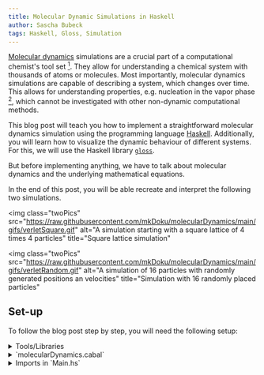 ```yaml
---
title: Molecular Dynamic Simulations in Haskell
author: Sascha Bubeck
tags: Haskell, Gloss, Simulation
---
```


[Molecular dynamics](https://en.wikipedia.org/wiki/Molecular_dynamics)
simulations are a crucial part of a computational chemist's tool set [^cramer].
They allow for understanding a chemical system with thousands of atoms or molecules.
Most importantly, molecular dynamics simulations are capable of describing a system, which
changes over time. This allows for understanding properties, e.g. nucleation in the vapor
phase [^matsumoto], which cannot be investigated with other non-dynamic computational
methods.

This blog post will teach you how to implement a straightforward molecular dynamics
simulation
using the programming language [Haskell](https://www.haskell.org). Additionally, you will
learn how to visualize the dynamic behaviour of different systems. For this,
we will use the Haskell library
[`gloss`](https://hackage.haskell.org/package/gloss).


But before implementing anything, we have to talk about molecular
dynamics and the underlying mathematical equations.

In the end of this post, you will be able recreate and interpret the following two
simulations.

<img class="twoPics"
     src="https://raw.githubusercontent.com/mkDoku/molecularDynamics/main/gifs/verletSquare.gif"
     alt="A simulation starting with a square lattice of 4 times 4 particles"
     title="Square lattice simulation"
>
<img class="twoPics"
     src="https://raw.githubusercontent.com/mkDoku/molecularDynamics/main/gifs/verletRandom.gif"
     alt="A simulation of 16 particles with randomly generated positions an velocities"
     title="Simulation with 16 randomly placed particles"
>

## Set-up

To follow the blog post step by step, you will need the following setup:


<details>
<summary>
Tools/Libraries
</summary>

  * [stack](https://docs.haskellstack.org/en/stable/README/) - build system (lts-16.6)
  * [linear](https://hackage.haskell.org/package/linear) - representation of two-dimensional vectors
  * [gloss](https://hackage.haskell.org/package/gloss) - visualization of particles
  * [random](https://hackage.haskell.org/package/random) - generation of pseudo-random numbers
</details>


<details>
<summary>
`molecularDynamics.cabal`
</summary>
```yaml
name:                molecularDynamics
version:             0.1.0.0
homepage:            https://github.com/mkDoku/molecularDynamics#readme
license:             BSD3
license-file:        LICENSE
author:              Sascha Bubeck
maintainer:          bubecksascha@t-online.de
copyright:           2021 Sascha Bubeck
category:            Simulation
build-type:          Simple
cabal-version:       >=1.10
extra-source-files:  README.md

executable molecularDynamics
  hs-source-dirs:      src
  main-is:             Main.hs
  default-language:    Haskell2010
  ghc-options:         -O2
                       -threaded
                       -rtsopts
                       -with-rtsopts=-N
  build-depends:       base >= 4.7 && < 5
                     , linear
                     , gloss
                     , random
```
</details>

<details>
<summary>
`stack.yaml`
</summary>
```yaml
resolver: lts-16.6
packages:
```
</details>

<details>
<summary>
Imports in `Main.hs`
</summary>
```haskell
module Main where

import           Graphics.Gloss
import           Graphics.Gloss.Data.ViewPort
import           Linear.Metric
import           Linear.V2
import           Linear.Vector
import           System.Random

-- |
-- Select the main function of your choice
--
--    * 'mainNewton'
--    * 'mainNewtonBounce'
--    * 'mainVerlet'
--    * 'mainVerletSquare'
--    * 'mainVerletRandom'
--
-- to perform the according simulation
main :: IO ()
main = undefined
```
</details>

Alternatively, if you don't want to copy all the
code snippets in this blog post, have a look at
[this repository](https://github.com/mkDoku/molecularDynamics). 
Following the blog post
step-by-step should result in a working implementation.  
If you are having trouble implementing this, feel free to [contact me](/contact.html).

## Introduction

In science, numerical simulations
are used when it is not possible to derive an analytical solution by
solely relying on mathematics. These simulations are performed on system sizes with
varying sizes.
Depending on the system size, a balance between accuracy and computational demand has to
be struck.  
[Molecular dynamics](https://en.wikipedia.org/wiki/Molecular_dynamics) simulations, a type
of numerical simulations,
allow to simulate macroscopic systems like liquid and
gaseous phases containing millions of particles. The simulations use the
equations of
[classical mechanics](https://en.wikipedia.org/wiki/Classical_mechanics)
(coined by [Isaac Newton](https://en.wikipedia.org/wiki/Isaac_Newton))
to describe the motion of the particles. This is computationally less demanding than
for instance the more accurate methods based on quantum mechanical equations.  
There are various
algorithms to describe the motion of particles numerically.
Here, we will use the
[Velocity Verlet](https://en.wikipedia.org/wiki/Verlet_integration#Velocity_Verlet)
algorithm and the [`gloss`](https://hackage.haskell.org/package/gloss) library for
visualizing the motion. In addition to the motion, we have to model the interaction between the
particles.
For this, we will use
the [Lennard-Jones potential](https://en.wikipedia.org/wiki/Lennard-Jones_potential).
While modern molecular dynamics programs use additional conditions and refined algorithms,
this is the very basis of molecular dynamics simulations.

## Classical mechanics

### Newton mechanics

Let's start off with a simple system, in which the particles move independent of
each other. This movement can be described by these equations of Newton's mechanics:

$$
\begin{align*}
\vec{r}_{t+\Delta t} &= \vec{r}_t+\vec{v}_t\cdot\Delta t+\frac{1}{2}\vec{a}_t\cdot \Delta t^2 \\
\vec{v}_{t+\Delta t} &= \vec{v}_t + \vec{a}_t \cdot \Delta t \\
\end{align*}
$$

Here, for a given position $\vec{r}$,
velocity $\vec{v}$ and acceleration $\vec{a}$, we know how a particle will behave after
a time step $\Delta t$. For each time step, both the position $\vec{r}$ and the velocity $\vec{v}$
are updated. This update can be repeated over and over again,
until the simulation is finished or aborted.  
For now, to simplify the description of the particles, we will assume that particles are not
accelerated ($\vec{a} = \vec{0}$). With this, the above equations can be simplified to:

$$
\begin{align*}
\vec{r}_{t+\Delta t} &= \vec{r}_{t}+\vec{v}_t \cdot \Delta t \\
\big( \vec{v}_{t+\Delta t} &= \vec{v}_t \big)
\end{align*}
$$

Without acceleration, the velocity of the particle is constant throughout the simulation
and we do not need to implement the second equation.  
With this in mind, let's start implementing the equation for describing the
motion of independent particles.
All we need for this, are a time step $\Delta t$,
the current position $\vec{r}_t$ and velocity $\vec{v}_t$.

## Ready, steady, go!

### Definitions and `gloss`

First, some definitions are needed to follow the implementation.

```haskell
type Position = V2 Float
type Velocity = V2 Float
type Index    = Int
type TimeStep = Float
```

The position $\vec{r}$ and velocity $\vec{v}$ of the particle is represented by
a two-dimensional vector using the [`linear`](https://hackage.haskell.org/package/linear)
library. `Index` is used to enumerate the particles and `TimeStep` represents
the time step $\Delta t$.

```haskell
data Particle = Particle
  { idx :: Index,
    pos :: Position,
    vel :: Velocity
  }

instance Eq Particle where
  ballA == ballB = idx ballA == idx ballB
```

The `Particle` itself consists of `Index`, `Position` and `Velocity`. To make these
`Particle`s distinguishable, they are made an instance of `Eq`.
With this, we can check if two particle are the same by comparing their indices.

[`gloss`](https://hackage.haskell.org/package/gloss) allows for visualizing the
ongoing simulation by providing the function `simulate`.

```haskell
simulate :: Display                               -- Window config
         -> Color                                 -- Background color
         -> Int                                   -- FPS
         -> model                                 -- Model
         -> (model -> Picture)                    -- Draw function
         -> (ViewPort -> Float -> model -> model) -- Update function
         -> IO ()
```

My understanding is that [`gloss`](https://hackage.haskell.org/package/gloss) is designed
around the Model-View-Update principle, which I know from the programming language
[Elm](https://en.wikipedia.org/wiki/Elm_(programming_language)). This principle requires
the following inputs: a model for our system, a way to draw it on screen and a way
to update the model throughout the simulation. These three essential parts are discussed
in the next sections and culminate in our first simulation.

### The model

For our model we choose a list of `Particle`s.

```haskell
type Model = [Particle]
```

This `Model` has to be initialized in the beginning of the simulation using a custom
`initialModel` function.

```haskell
initialModel :: Model
initialModel = [Particle 1 (V2 0.0 0.0) (V2 1.0 0.0)]
```

The first system we want to simulate is a **single-particle system**. Hence, we initialize the
`Model` with a single `Particle`
with an index of `1`, a starting position of $\begin{pmatrix} 0 \\ 0
\end{pmatrix}$ and a starting velocity of $\begin{pmatrix} 1 \\ 0 \end{pmatrix}$. With
this, the `Particle` starts at the center of the screen and moves to the right, when the
simulation is running.

### The draw function

Next, we have to specify how to render (draw) the model. For this, we use the
`drawingFunc` function.

```haskell
drawingFunc :: Model -> Picture
drawingFunc = pictures . fmap drawParticle
```

Keep in mind that `Model`, provided as
input, is a list of
`Particle`s (`[Particle]`). The `drawingFunc` function first transforms this list
of `Particle`s to a list of `Picture`s. This is done by applying the `drawParticle`
function to every element of the input.

```haskell
drawParticle :: Particle -> Picture
drawParticle (Particle _ (V2 x y) _) =
  translate x' y' $ color (circleSolid $ toPixels dotSize)
  where
    x' = toPixels x
    y' = toPixels y
    color = Color (withAlpha 0.8 blue)

toPixels :: Float -> Float
toPixels = (* 100.0)

dotSize :: Float
dotSize = 0.1
```

Here, a blue (`blue`) circle (`circleSolid`) is generated and positioned (`translate`)
using the `Position` ($x$ and $y$ coordinates) of the `Particle`, which was provided
to the function as argument. `toPixels` is needed to transform the `Position` from "real
world units" to pixels, which represent the coordinates on the screen.
By applying this function to every element of the `Model`, all `Particle`s in the
simulation are transformed to `Picture`s.  
Next, these `Picture`s are transformed to a single `Picture`.
This flattening is performed by `pictures`, a
function provided by [`gloss`](https://hackage.haskell.org/package/gloss). The
resulting `Picture` is rendered using the `simulate` function.  
Before **seeing** this, we have to first
discuss the update function to complete the set of functions needed to start a simulation.

### The update function

For updating the `Model`, `updateFunc` expects a `ViewPort`, a `TimeStep` and a `Model`.
In the first simulation step, the `Model` is provided by `initialModel`. Then, `Model`
is continuously passed into `updateFunc`.

```haskell
updateFunc :: ViewPort -> TimeStep -> Model -> Model
updateFunc _ dt = newton dt
```

We are not interested in changing the view onto the simulation and hence can ignore the
`ViewPort` argument using `_`. For simulating the single particle, we will use a custom
function called `newton`.  
For the first simulation with only one particle, we can use Newton's equation of motion:

$$
\begin{equation*}
\vec{r}_{t+\Delta t} = \vec{r}_{t}+\vec{v}_t \cdot \Delta t \\
\end{equation*}
$$

Again, we need $\vec{r}_{t}$ and $\vec{v}_{t}$, so the `Position` and `Velocity` of the
`Particle`, to obtain the updated `Position` $\vec{r}_{t+\Delta t}$ after a `TimeStep` of
$\Delta t$. The [`linear`](https://hackage.haskell.org/package/linear)
library provides scalar multiplication
(e.g., $\vec{v}_t \textcolor{blue}{\cdot} \Delta
t$) via <span style="color:blue">`^*`</span> and vector addition
(e.g., $\vec{r}_t \textcolor{blue}{+} \vec{v}_t \cdot \Delta t$)
via <span style="color:blue">`+`</span>.
Hence, the final `newton` function can be implemented like this:

```haskell
newton :: TimeStep -> Particles -> Particles
newton dt [Particle idx pos vel] = [Particle idx pos' vel]
  where
    pos' = pos + vel ^* dt
```

### The first simulation

Now with all the important functions at hand, let's finish the first implementation and
run it.

```haskell
mainNewton = simulate windowDisplay white simulationRate initialModel drawingFunc updateFunc
  where
    initialModel :: Model
    initialModel = [Particle 1 (V2 0.0 0.0) (V2 1.0 0.0)]

    drawingFunc :: Model -> Picture
    drawingFunc = pictures . fmap drawParticle

    updateFunc :: ViewPort -> Float -> Model -> Model
    updateFunc _ dt = newton dt
```

Here, `white` is a `Color` provided by
[`gloss`](https://hackage.haskell.org/package/gloss)
and `windowDisplay` a simple configuration for the displayed window.

```haskell
windowDisplay :: Display
windowDisplay = InWindow "MD in Haskell" (800, 800) (200, 800)
```

Running this simulation will result in:

<img class="center"
     src="https://raw.githubusercontent.com/mkDoku/molecularDynamics/main/gifs/newton.gif"
     alt="A blue particle moving to the right."
     title="Single particle simulation"
>

You should see a blue particle moving to the right hand side of the display.
[`gloss`](https://hackage.haskell.org/package/gloss)
comes with some convenient input functionalities: You can change
the view by pressing the left mouse button down and moving the mouse.
Alternatively, you can use the arrow keys on your keyboard. If you want to zoom in or out,
you can use the mouse wheel. Resizing the window is possible, too.
Use the `Esc` button to end the simulation and close the window.

## Hitting a wall

Wow, a single `Particle`! What could come next? You guessed it right, more
than one `Particle`. Before implementing this, we need
to ensure that the `Particle`s will stay in a distinct area. Why? Because the `Particle`s
will attract and repulse each other in the following simulations. Without any
barrier, they would drift apart, which would not be exciting for us to see.
To confine the `Particle`s, we can set up some walls.
This will result in a so-called simulation box, in which particles will bounce off the
wall.  
For this, there is only little we have to change in the above code. The first change will
be to check whether or not the particle is going to leave the simulation box using
`boundaryCondition`.

```haskell
boundaryCondition :: Particle -> V2 Float
boundaryCondition (Particle _ (V2 x y) _)
  | (x' > aLength/2) && (y' > bLength/2) = V2 (-1) (-1)
  |  x' > aLength/2                      = V2 (-1)   1
  |  y' > bLength/2                      = V2   1  (-1)
  | otherwise                            = V2   1    1
   where
     x' = abs x + dotSize
     y' = abs y + dotSize

aLength, bLength :: Float
aLength = 7.0
bLength = 7.0
```

Here, `aLenght` and `bLength` are the dimensions of the
simulation box in $x$ and $y$ direction, respectively.
`boundaryCondition` returns a vector, which is used to modify the `Velocity` in the
updated `newton` function, so that the `Velocity` flips direction, when hitting a wall.

```haskell
newtonBounce :: Float -> Particles -> Particles
newtonBounce dt [particle@(Particle idx pos vel)] = [Particle idx pos' vel']
  where
    transVec = boundaryCondition particle
    vel' = transVec * vel
    pos' = pos + vel' ^* dt
```

Here, it is important to keep in mind, that the change in direction is done before
modifying the `Position` of the `Particle`. This ensures that the `Particle` does not
leave the simulation box under any circumstances. Unfortunately, this also means that the
wall will never be touched. However, the distance between `Particle` and wall will be so
small, that we cannot see this "error".  
Speaking of seeing, if we want to visualize the walls, we have to update the `drawingFunc` in
our implementation.

```haskell
drawingFunc :: Model -> Picture
drawingFunc = pictures . (:) drawWalls . fmap drawParticle
```

Here, we append the result of the `drawWalls` function to the list of `Picture` before
flattening the list of `Picture` to be drawn.

```haskell
drawWalls :: Picture
drawWalls = lineLoop $ rectanglePath (toPixels aLength) (toPixels bLength)
```

This function just draws a rectangle using the dimensions of the simulation box, after
converting them to pixels.  
With these modification the resulting simulation will look like this:

<img class="center"
     src="https://raw.githubusercontent.com/mkDoku/molecularDynamics/main/gifs/newton_bounce.gif"
     alt="A blue particle bounces off a wall."
     title="Particle with wall"
>

Here, the blue `Particle` is moving to the right and will bounce off the right wall.
Exactly as we intended it to be!


## Let's get some more particles into this party

### The Velocity Verlet algorithm

Until now, we have only described the motion of a single particle. For
multiple particles, we need another approach. One approach to
solve the equations of motion for many (more than one) classical particles
is the [Velocity Verlet](https://en.wikipedia.org/wiki/Verlet_integration#Velocity_Verlet)
algorithm. In this algorithm, all forces between all particles are calculated in a
pairwise manner
and then used to determine the acceleration on these particles using:

$$ \vec{F} = m \vec{a}  \qquad \Leftrightarrow \qquad \vec{a} = \frac{\vec{F}}{m} $$

After determining the acceleration on each particle, the position is
updated accordingly. Then, all forces are reevaluated at the new positions and combined
with the forces in the previous time step. These combined forces are then used to update the
velocity of all particles. This is a single full update of the `Position`
and `Velocity` of all `Particle`s.  
For a set of particles with mass $m$
and a simulations time step $\Delta t$, the algorithm can be summed up by these steps:

\begin{align*}
 \{\vec{F}_t\} & \leftarrow \text{calcForces}\; \{(\vec{r}_t, \vec{v}_t)\} \\
 \{\vec{a}_t\} & \leftarrow \frac{\{\vec{F}_t\}}{m} \\
 \{(\vec{r}_{t+\Delta t}, \vec{v}_t)\} & \leftarrow
      \text{updatePositions}\; \Delta t \; \{(\vec{r}_t, \vec{v}_t) \} \; \{\vec{a}_t\} \\
 \{\vec{F}_{t+\Delta t} \} & \leftarrow \text{calcForces} \; \{(\vec{r}_{t+\Delta
 t}, \vec{v}_t) \} \\
 \{\vec{a}_{t+\Delta t}\} & \leftarrow \frac{\{\vec{F}_{t+\Delta t}\}}{m} \\
 \{\vec{a}_+\} & \leftarrow \{(\vec{a}_t + \vec{a}_{t+\Delta t})\} \\
 \{(\vec{r}_{t+\Delta t}, \vec{v}_{t+\Delta t})\} & \leftarrow
 \text{updateVelocities} \; \Delta t \; \{(\vec{r}_{t+\Delta t},
 \vec{v}_t)\} \; \{\vec{a}_+\} \\
\end{align*}

Here, curly brackets ($\{\}$) indicate a list of the respective
content, e.g. ${\{\vec{F}_t\}}$ is a list of two-dimensional force vectors $\vec{F}_t$ at
the current time $t$. Each list entry represents a force acting on a `Particle`.  
$(\vec{r}_t,\vec{v}_t)$ represents `Position` and `Velocity` of a `Particle`.  
Let's use the above formula to write some Haskell code. For this, the force $\vec{F}$ and
acceleration vectors $\vec{a}$ are represented by `V2 Float`, as we already did for
`Position` and `Velocity`.

```haskell
type Force        = V2 Float
type Acceleration = V2 Float

verletStep :: TimeStep -> Model -> Model
verletStep dt particles =
  let
     oldF     = calcForces particles
     oldA     = fmap (^/ m) oldF
     newPos   = updatePositions dt particles oldA
     newF     = calcForces newPos
     newA     = fmap (^/ m) newF
     addedF   = oldA ^+^ newA
     newParts = updateVelocities dt newPos addedF
  in newParts
```

In this implementation, all operations are performed with respect to a list of `Particle`s.
This means, that the first entry in the `Force` list represents the `Force` acting on the
first `Particle`. The same is true for the acceleration and
updated lists of `Particle`s. For working with these lists of `V2 Float` we use the
library [`linear`](https://hackage.haskell.org/package/linear) once again.
For dividing a list of `Force` by
a mass `m`, `fmap (^/ m)` can be used. Here, <span style="color:blue">`^/ m`</span>
is the scalar division
(e.g., $\color{blue}{\frac{\textcolor{black}{\vec{F}_t}}{m}}$), while
<span style="color:blue">`^+^`</span> is the addition of elements from two lists
into a new list (e.g., $\{\textcolor{blue}{(}\vec{a}_t \textcolor{blue}{+} \vec{a}_{t+\Delta
t}\textcolor{blue}{)}\}$ ).

#### Acceleration enters the room

Because there is more than one particle in the simulation, there will be forces between
these particles and thus they will be accelerated. Hence, we have to use other equations of
motion to describe the particles - now considering the acceleration.  
The equation for updating the `Position` of a particle is:

$$
\begin{equation*}
\vec{r}_{t+\Delta t} = \vec{r}_t+\vec{v}_t\cdot\Delta t+\frac{1}{2}\vec{a}_t\cdot \Delta t^2 \\
\end{equation*}
$$

and can be implemented as

```haskell
updatePosition :: TimeStep -> Particle -> Acceleration -> Particle
updatePosition dt (Particle idx pos vel) acc = Particle idx newPos vel
  where
   newPos  = pos ^+^ velPart ^+^ accPart
   velPart = vel ^* dt
   accPart = acc ^* (0.5 * dt**2)
```

In the [Velocity Verlet](https://en.wikipedia.org/wiki/Verlet_integration#Velocity_Verlet)
algorithm, the update of the `Velocity` looks like this:

$$
\begin{equation*}
\vec{v}_{t+\Delta t} = \vec{v}_t + \frac{1}{2} \cdot \Delta t \cdot \vec{a}_+
\end{equation*}
$$

Here, $\{\vec{a}_+\}$ is $\{(\vec{a}_t + \vec{a}_{t + \Delta t})\}$, which means that we
combine the acceleration at time $t$ (current time) and time $t+\Delta t$ (next time step)
as described in the
[Velocity Verlet](https://en.wikipedia.org/wiki/Verlet_integration#Velocity_Verlet)
algorithm.  
This equation for updating the `Velocity` of all `Particle`s can be implemented as
follows:

```haskell
updateVelocity :: TimeStep -> Particle -> Acceleration -> Particle
updateVelocity dt particle acc = Particle idx pos vel'
  where
    (Particle idx pos vel) = particle
    transVec = boundaryCondition particle
    vel' = transVec * (vel + (0.5 * dt) *^ acc)
```

The above two equations are used to update the `Position` and `Velocity` of a single particle
, respectively. To make these functions applicable for multiple `Particle`s, we can use
`zipWith`:

```haskell
updatePositions, updateVelocities :: TimeStep -> [Particle] -> [Force] -> [Particle]
updatePositions  dt = zipWith (updatePosition dt)
updateVelocities dt = zipWith (updateVelocity dt)
```

Now, given a list of `Particle`s and a list of `Force`s, we can update the `Position`s and
`Velocity`s of the `Particle`s according to the
[Velocity Verlet](https://en.wikipedia.org/wiki/Verlet_integration#Velocity_Verlet)
algorithm. The only
function missing is the `calcForces` function. For this function, we have to assume
a interaction between the `Particle`s. In this blog post, we will use the
[Lennard-Jones potential](https://en.wikipedia.org/wiki/Lennard-Jones_potential) for this.

### The Lennard-Jones potential

The [Lennard-Jones potential](https://en.wikipedia.org/wiki/Lennard-Jones_potential)
is one of the most commonly used interaction potentials in molecular dynamics simulations.
It describes the interaction of two particles, which are separated by a distance $r$.

$$ V_{\text{LJ}} = 4 \epsilon \left[\left(\frac{\sigma}{r}\right)^{12}
   - \left(\frac{\sigma}{r}\right)^6\right] $$

This equation consists of two terms. The first term $\big( \frac{\sigma}{r} \big)^{12}$
describes the repulsion, the second term $- \big( \frac{\sigma}{r} \big)^{6}$
the attraction of the two particles.  
This can be visualized by plotting the potential:

<img src="/images/molecularDynamics/LennardJones.png"
     class="center"
     alt="Diagram of the Lennard-Jones potential, highlighting the interplay between
     attraction and repulsion of two particles."
     title="Diagram of the Lennard-Jones potential"
>

For small distances ($r$), the repulsive term will
dominate and the particles will be forced apart. With increasing distance, the repulsive
force declines, while the attractive force becomes more dominant. This means
that when the particles are far apart they start attracting each other.
The interplay of the two opposing forces results in a so-called equilibrium distance (at
$2^{1/6} \sigma$),
where the repulsion and attraction are in balance. At this distance, the two
particles possess the smallest energy. Deviating from this distance
will result in a higher energy of the system and the
particles will attract or repulse each other in order to return to this equilibrium distance.

In addition to the distance $r$, the Lennard-Jones potential is determined by the
parameters
$\epsilon$ and $\sigma$, which specify the depth and the position of the minimum of the 
potential, respectively. These two parameters are `Particle`-dependent, i.e. argon
atoms have other parameters than mercury atoms. This is where the chemistry comes into
play. For each element, there are different values and for molecules there are other sets
of parameters to simulate their behaviour. In this blog post, we perform a
single-atom simulation for argon ($m$ = 18 $u$, $\epsilon =
12.57$, $\sigma = 0.335$).  
**Note**: The $\epsilon$ value was chosen to be ten times smaller
than the literature value of $\epsilon = 125.7$ [^argon1] [^argon2] to avoid numerical
errors in the simulation.
Another way to avoid numerical problems is to make the time step $\Delta t$ smaller.


With the interaction potential at hand we can calculate the resulting `Force`, which acts
on one particle (indexed by $i$). This is done by the following pairwise sum:

$$ \vec{F}_{i} = \sum_{i \neq j} 4 \epsilon
     \left[\frac{12\sigma^{12}}{r_{ij}^{14}}
   - \frac{6\sigma^{6}}{r_{ij}^{8}}\right] \cdot \vec{r}_{ij} $$

Here $\vec{r}_{ij}$ is the distance between two `Particle`s ($\vec{r}_i - \vec{r}_j$),
while $r_{ij}$ (not a vector) is the [Euclidean
distance](https://en.wikipedia.org/wiki/Euclidean_distance) of the $\vec{r}_{ij}$ vector.
Another name for the Euclidean distance is norm, which is implemented in
[`linear`](http://hackage.haskell.org/package/linear) as
`norm`.  
Finally, we can implement a function, which calculates the `Force`s between all
`Particle`s. We break this task into smaller pieces and start by implementing a function
for calculating the `Force` between two `Particle`s.

```haskell
calcForceBetween :: Particle -> Particle -> Force
calcForceBetween particleA particleB
  | particleA == particleB = V2 0.0 0.0
  | otherwise = rep - att
    where
      rep = repulsion  posA posB
      att = attraction posA posB
      posA = pos particleA
      posB = pos particleB
```

Importantly, a particle cannot interact with itself, designated as $i \neq j$ constraint 
in the above sum. From a physical standpoint, this makes a lot of sense,
because how would a `Particle` interact with itself? But also mathematically
self-interaction is not possible: all terms in the equation are proportional to 
$\frac{1}{r}$.
If we
would calculate the self-interaction, we would have to divide by $0$ and that is not
defined.  
In the above code, we avoid this self-interaction by checking whether the two
`Particle`s are the same. If this is the case, the vector
$\begin{pmatrix} 0 \\ 0 \end{pmatrix}$ is returned and no resulting force will act on the
`Particle`.  
If the `Particle`s are not the same, the repulsion and attraction terms are of the
pairwise
[Lennard-Jones potential](https://en.wikipedia.org/wiki/Lennard-Jones_potential) are
calculated, resulting in a `Force` vector.  
`repulsion` and `attraction` are implemented as follows:

```haskell
sigma6  = sigma**6
sigma12 = sigma**12

repulsion, attraction :: Position -> Position -> Force
repulsion posA posB  = (epsilon * 48.0 * sigma12 / divisor ) *^ r
  where
    divisor = (norm r)^14
    r = posB ^-^ posA
attraction posA posB = (epsilon * 24.0 * sigma6 / divisor ) *^ r
  where
    divisor = (norm r)^8
    r = posB ^-^ posA
```

With the function to calculate the `Force` between **two** `Particle`s at hand, we can
implement one function to calculate the `Force`s between **one** and **all other**
`Particle`s and use that to calculate **all** `Force`s between **all** `Particle`s:

```haskell
calcForceOnOne :: Particle -> [Particle] -> [Force]
calcForceOnOne particle = fmap (calcForceBetween particle)

calcForceAcc :: [Particle] -> [Particle] -> [Force]
calcForceAcc [particle] particles = calcForceOnOne particle particles
calcForceAcc (p:articles) particles =     calcForceOnOne p particles
                                      ^+^ calcForceAcc articles particles
```

This leads to the implementation of `calcForces`, which we need for the
simulations.

```haskell
calcForces :: [Particle] -> [Force]
calcForces particles = calcForceAcc particles particles
```

`calcForces` takes two lists of `Particle`s and loops through the first list to
calculate **all** `Force`s on **all** `Particle`s using the second unmodified list.
With this, we have completed the implementation of the
[Velocity Verlet](https://en.wikipedia.org/wiki/Verlet_integration#Velocity_Verlet)
algorithm. **Yeah**!

## Running Velocity Verlet simulations

That is a lot to digest. Now, it's time to bring the algorithm to life. We will focus on
how to generate
different start geometries (`Model`) for the simulations. Let's start with the smallest
many-`Particle` system imaginable, the two-`Particle` system.

### It takes two to tango


With the fully implemented `verletStep` function at hand, the implementation of the
two-`Particle` system looks like this:

```haskell
mainVerlet :: IO ()
mainVerlet = simulate windowDisplay white simulationRate initialModel drawingFunc updateFunc
  where
    initialModel :: Model
    initialModel = [ Particle 1 (V2   0.3  0.0) (V2 0.0 0.0)
                   , Particle 2 (V2 (-0.3) 0.0) (V2 0.0 0.0) ]

    drawingFunc :: Model -> Picture
    drawingFunc = pictures . (:) drawWalls . fmap drawParticle

    updateFunc :: ViewPort -> Float -> Model -> Model
    updateFunc _ dt = verletStep dt
```

Comparing this simulation with the previous one, there are two differences:
Instead of `newton`, we use the `verletStep` function and the `initialModel` is different.
In the current
`initialModel`, we place two `Particle`s separated by a distance of `0.6` on the $x$-axis.
Both `Particle`s are at rest at the beginning of the simulation.  
Running the simulation will result in two `Particle`s attracting and repulsing each other:

<img class="center"
     src="https://raw.githubusercontent.com/mkDoku/molecularDynamics/main/gifs/verlet.gif"
     alt="Two particles attracting and repulsing each other"
     title="Two particles verlet simulation"
>

First, the two `Particle`s attract each other, moving to the center of mass.
When the distance between both becomes small, they repulse
each other.

### Lettuce. No, I mean lattice!

Now that the simulation is running for two `Particle`s, it would be nice to set up
simulations with more `Particle`s. Doing this "by hand" is quite cumbersome. Instead, we can use
the following function to place the `Particle`s on a $n \times n$ square lattice:

```haskell
squareLatticeModel :: Int -> [Particle]
squareLatticeModel n = zipWith3 Particle idxs poss vels
  where
    idxs = [1..(n^2)]
    poss = squareLattice n n
    vels = replicate (n^2) (V2 0.0 0.0)
```

Here, we generate $n^2$ `Index`s and `Velocity`s. In this example all `Velocity`s are set
to be $0$. `squareLattice` is a recursive function, which places $n$ columns of $n$
`Particle`s per row inside the simulation box.  

```haskell
squareLattice :: Int -> Int -> [Position]
squareLattice _ 0   = []
squareLattice dim acc = latticeRow dim dim yPos ++ squareLattice dim (acc-1)
  where
    dy   = bLength / fromIntegral (dim+1)
    yPos = bLength/2 - (fromIntegral acc * dy)
```
```haskell
latticeRow :: Int -> Int -> Float -> [Position]
latticeRow _ 0 _ = []
latticeRow dim acc yPos = V2 xPos yPos : latticeRow dim (acc-1) yPos
  where
    dx   = aLength / fromIntegral (dim+1)
    xPos = aLength/2 - (fromIntegral acc * dx)
```

Now let's use `squareLatticeModel` to run a simulation with $4 \times 4$ `Particle`s.

```haskell
mainVerletSquare :: IO ()
mainVerletSquare = simulate windowDisplay white simulationRate initialModel drawingFunc updateFunc
  where
    initialModel :: Model
    initialModel = squareLatticeModel 4

    drawingFunc :: Model -> Picture
    drawingFunc = pictures . (:) drawWalls . fmap drawParticle

    updateFunc :: ViewPort -> Float -> Model -> Model
    updateFunc _ dt = verletStep dt
```

<img class="center"
     src="https://raw.githubusercontent.com/mkDoku/molecularDynamics/main/gifs/verletSquare.gif"
     alt="A simulation starting with a square lattice of 4 times 4 particles"
     title="Square lattice simulation"
>

In the beginning of the simulation, all `Particle`s are at rest for some time. During this
period, the `Force`s acting on the `Particle`s gradually increase until the `Particle`s start moving
As you might
notice, there is a certain symmetry in this movement, which gets lost
after some time due to numeric instabilities of floating-point arithmetics.
Nevertheless, the simulation allows for some qualitative observations regarding the phase
transition of the argon atoms:
A single large cluster
indicates that the argon atoms form a single liquid phase. In contrast, multiple clusters
indicate nucleation, the process of forming droplets during the transition between
gaseous
and liquid phase [^matsumoto] [^frenkel]. When all argon atom are separate from one
another (no clusters), they would be in the gaseous phase.  

### Chaos is a friend of mine

As a bonus, I would like to show you an alternative to the square lattice for initializing
`Particle`s: using a pseudo-random number generator from [`random`](http://hackage.haskell.org/package/random).
For this, we need to modify the implementation of the `main` function by adding
a new `Model` and a seed for the pseudo-random number generator:

```haskell
mainVerletRandom :: IO ()
mainVerletRandom = do
  seed <- newStdGen
  simulate windowDisplay white simulationRate (initialModel seed) drawingFunc updateFunc
    where
      initialModel :: RandomGen g => g -> Model
      initialModel = modelRandom 16

      drawingFunc :: Model -> Picture
      drawingFunc = pictures . (:) drawWalls . fmap drawParticle

      updateFunc :: ViewPort -> Float -> Model -> Model
      updateFunc _ dt = verletStep dt
```

Here, the `seed` is generated using the `newStdGen` function. This `seed` is then passed
to `initialModel` as an argument. This will ensure that each time we run the program, a
different starting configuration is generated.  
After that, the `modelRandom` function can be implemented like this:

```haskell
modelRandom :: RandomGen g => Int -> g -> [Particle]
modelRandom n g = zipWith3 Particle idxs poss vels
  where
    idxs = [1..n]
    poss = randomPos n g
    vels = randomVel n g
```

Here, $n$ `Index`s, `Position`s and
`Velocity`s are generated. The latter two, however, are generated randomly using the `seed`.
Generating random `Velocity` values via `randomVel` is done using `randomRs`, which is
kind of magical.

```haskell
randomVel :: RandomGen g => Int -> g -> [Velocity]
randomVel n g = take n $ randomRs ( -0.2, 0.2 ) g :: [Velocity]
```

Passing a range (`(-0.2, 0.2)`) and a return type (`[Velocity]`), `randomRs`
will generate a infinite
stream of randomly generated `Velocity`s. Keep in mind, that it was not needed to specify
that `Velocity` has two entries (it is still a `V2 Float` after all). From this stream of
randomly generated `Velocity`s, we take $n$ values.  
For generating random `Position`s, the story is a bit different, because the range for the
$x$ and $y$ values depends on the dimensions of the simulation box (`aLength` and `bLength`).
Hence, `genPos` is a bit more verbose.

```haskell
genPos :: RandomGen g => g -> (Position, g)
genPos g = (pos, g'')
  where
    (xGen,  g') = randomR ( -aLengthHalf, aLengthHalf ) g
    (yGen, g'') = randomR ( -bLengthHalf, bLengthHalf ) g'
    pos = V2 xGen yGen
    aLengthHalf = aLength / 2 - dotSize
    bLengthHalf = bLength / 2 - dotSize
```
Here, the `seed` of the pseudo-random number generator (`g`) is passed to the first
generator, which returns a random value for the $x$ dimension (`xGen`), but also
a new generator `g'`, which is then used for the random value
in the $y$ dimension.
And with this at hand, we can run the simulation.  

<img class="center"
     src="https://raw.githubusercontent.com/mkDoku/molecularDynamics/main/gifs/verletRandom.gif"
     alt="A simulation of 16 particles with randomly generated positions an velocities"
     title="Simulation with 16 randomly placed particles"
>

**A word of warning**: Sometimes, when starting this
kind of simulation, you might see multiple `Particle`s located very close to
each other.
This will result in some numerical errors, due to the $\frac{1}{r}$ behaviour of the
Lennard-Jones potential. In this case, the simulation will "crash" by removing all the
`Particle`s from the simulation box.

Such simulations using randomly initialized `Particle`s are more exciting,
because every simulation run is different.
In contrast, square lattice simulations are always the same for the same number of
`Particle`s. However, the square lattice approach is the one that is used in real-world
molecular dynamics simulations. There, the starting geometry resembles a cube instead of a
lattice, because it is performed in three dimensional space.

## Summary and Outlook

Let's recap what we achieved in this blog post:
we implemented a molecular dynamics simulation of argon atoms using the
[Velocity Verlet](https://en.wikipedia.org/wiki/Verlet_integration#Velocity_Verlet)
algorithm and the [Lennard-Jones potential](https://en.wikipedia.org/wiki/Lennard-Jones_potential).
We also explored different ways of initializing the particles and visualized the simulations using the
[`gloss`](https://hackage.haskell.org/package/gloss) library.

The implemented simulations are for educational purposes only.
For a "real-world" quantitative simulation, these implementations
would need to be extended.
First, a so-called thermostat [^thermo] would need to be added to measure and adjust the temperature
inside the simulation box. Second, the boundary condition of solid walls are
conceptually flawed;
[periodic boundary conditions](https://en.wikipedia.org/wiki/Periodic_boundary_conditions)
are the way to go, but would require the use of so-called Verlet lists [^frenkel].
Third and most importantly, we did not measure anything during the
simulation. So a logger for physical properties of interest during the simulation would
need to be implemented as well.

Performance-wise there is also a lot do to. For starters, in real-world molecular dynamics
simulation, e.g. [LAMMPS](https://lammps.sandia.gov)
and [MOSCITO](http://139.30.122.11/MOSCITO/), the visualization and simulation
are decoupled, because it is more efficient to
run the whole simulation (which could take days or weeks) while
dumping important information (positions, velocities, etc.) into files.
These so-called snapshots can be visualized after the simulation using separate tools,
e.g. [VMD](https://www.ks.uiuc.edu/Research/vmd/).

This blog post is an introduction into the fascinating world of molecular dynamics
simulations. You now have some basic tools at hand to run your own simulations. Have fun
simulating and see you next time.

## Give me your opinion

Feel free to discuss with me and other people at:

 - [Reddit](https://www.reddit.com/r/haskell/comments/o3k6nt/molecular_dynamic_simulations_in_haskell/)
 - [Twitter](https://twitter.com/SaschaBubeck/status/1406514263913644034)

## References

  [^cramer]: [Cramer, C. J. _Essentials of Computational Chemistry: Theories and Models_ 2nd
  ed. (John Wiley & Sons, Ltd,
  2004).](https://www.wiley.com/en-us/Essentials+of+Computational+Chemistry:+Theories+and+Models,+2nd+Edition-p-9780470091821)
  [^matsumoto]: [Yasuoka, K & Matsumoto, M. Molecular dynamics of homogeneous nucleation in the vapor phase. II. Water. _J. Chem. Phys._ **109**, 8463 (1998).](https://aip.scitation.org/doi/abs/10.1063/1.477510?casa_token=feYi2iLVTdUAAAAA:9iWJP4D74jg9InckcKu75O4Khbty_Tjvpl6dOv4Jhe8PS9WLD6tehIydNFI4y7pqbpCffCBjQT3k)
  [^argon1]:
  [http://www.sklogwiki.org/SklogWiki/index.php/Argon](http://www.sklogwiki.org/SklogWiki/index.php/Argon)
  [^argon2]: [White, J. A., Lennard-Jones as a model for argon and test of extended
  renormalization group calculations _J. Chem. Phys._ **111**, 9352
  (1999).](https://aip.scitation.org/doi/10.1063/1.479848)
  [^thermo]: [Hünenberger, P. in _Advanced Computer Simulation_
  (eds Dr. Holm, C. and Prof. Dr. Kremer, K.) **105–149**
  (Springer Berlin Heidelberg, 2005).](https://link.springer.com/chapter/10.1007/b99427)
  [^frenkel]: [Frenkel, D. & Smit, B. _Understanding Molecular Simulation: From Algorithms
  to Applications_ 2nd ed. (Academic Press,
  2001).](https://www.sciencedirect.com/book/9780122673511/understanding-molecular-simulation)
